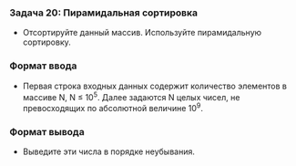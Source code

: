 ### Задача 20: Пирамидальная сортировка

* Отсортируйте данный массив. Используйте пирамидальную сортировку.

### Формат ввода
* Первая строка входных данных содержит количество элементов в массиве N, N ≤ 10<sup>5</sup>. Далее задаются N целых чисел, не превосходящих по абсолютной величине 10<sup>9</sup>.

### Формат вывода
* Выведите эти числа в порядке неубывания.

